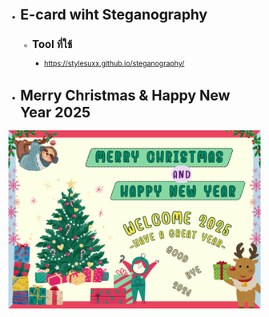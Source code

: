 - # E-card wiht Steganography
  - ## Tool ที่ใช้
    - https://stylesuxx.github.io/steganography/

- # Merry Christmas & Happy New Year 2025
![E-card](/img/Encode_Image.png)
